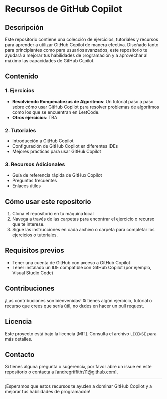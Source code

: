 # Recursos de GitHub Copilot

## Descripción
Este repositorio contiene una colección de ejercicios, tutoriales y recursos para aprender a utilizar GitHub Copilot de manera efectiva. Diseñado tanto para principiantes como para usuarios avanzados, este repositorio te ayudará a mejorar tus habilidades de programación y a aprovechar al máximo las capacidades de GitHub Copilot.

## Contenido

### 1. Ejercicios
- **Resolviendo Rompecabezas de Algoritmos**: Un tutorial paso a paso sobre cómo usar GitHub Copilot para resolver problemas de algoritmos como los que se encuentran en LeetCode.
- **Otros ejercicios**: TBA

### 2. Tutoriales
- Introducción a GitHub Copilot
- Configuración de GitHub Copilot en diferentes IDEs
- Mejores prácticas para usar GitHub Copilot

### 3. Recursos Adicionales
- Guía de referencia rápida de GitHub Copilot
- Preguntas frecuentes
- Enlaces útiles

## Cómo usar este repositorio

1. Clona el repositorio en tu máquina local
2. Navega a través de las carpetas para encontrar el ejercicio o recurso que te interese.
3. Sigue las instrucciones en cada archivo o carpeta para completar los ejercicios o tutoriales.

## Requisitos previos
- Tener una cuenta de GitHub con acceso a GitHub Copilot
- Tener instalado un IDE compatible con GitHub Copilot (por ejemplo, Visual Studio Code)

## Contribuciones
¡Las contribuciones son bienvenidas! Si tienes algún ejercicio, tutorial o recurso que crees que sería útil, no dudes en hacer un pull request.

## Licencia
Este proyecto está bajo la licencia [MIT]. Consulta el archivo `LICENSE` para más detalles.

## Contacto
Si tienes alguna pregunta o sugerencia, por favor abre un issue en este repositorio o contacta a [andregriffiths11@github.com].

---

¡Esperamos que estos recursos te ayuden a dominar GitHub Copilot y a mejorar tus habilidades de programación!
